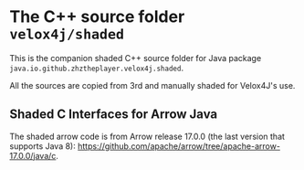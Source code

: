 # The C++ source folder `velox4j/shaded`

This is the companion shaded C++ source folder for Java package `java.io.github.zhztheplayer.velox4j.shaded`.

All the sources are copied from 3rd and manually shaded for Velox4J's use.

## Shaded C Interfaces for Arrow Java

The shaded arrow code is from Arrow release 17.0.0 (the last version that supports Java 8):
https://github.com/apache/arrow/tree/apache-arrow-17.0.0/java/c.
